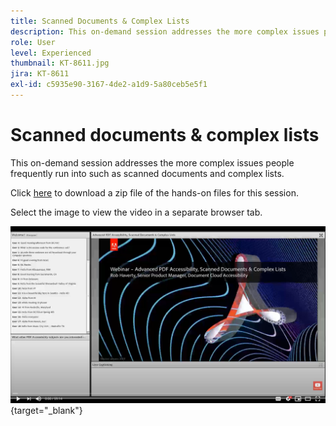 ```yaml
---
title: Scanned Documents & Complex Lists
description: This on-demand session addresses the more complex issues people frequently run into such as scanned documents and complex lists
role: User
level: Experienced
thumbnail: KT-8611.jpg
jira: KT-8611
exl-id: c5935e90-3167-4de2-a1d9-5a80ceb5e5f1
---
```

# Scanned documents & complex lists

This on-demand session addresses the more complex issues people frequently run into such as scanned documents and complex lists.

Click [here](../assets/accessibilitysession4.zip) to download a zip file of the hands-on files for this session.

Select the image to view the video in a separate browser tab.

[![Session 4 Video](../assets/Accessibilitysession4_YT.png)](https://youtu.be/RuBk6DqJBFc){target="_blank"}
